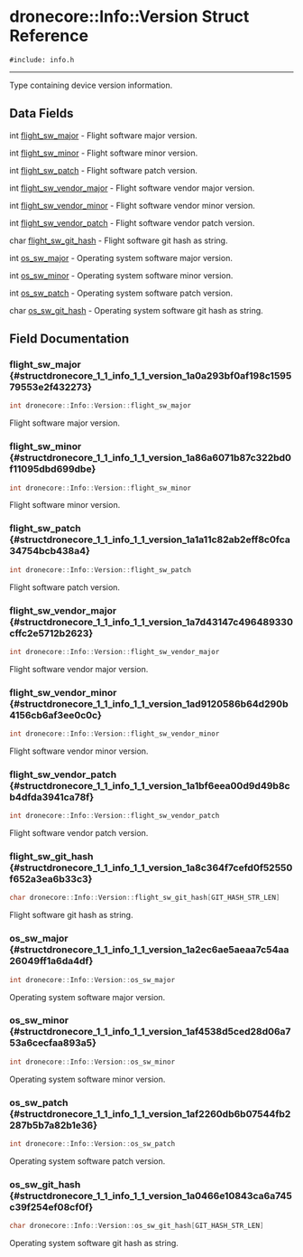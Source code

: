 # dronecore::Info::Version Struct Reference
`#include: info.h`

----


Type containing device version information. 


## Data Fields


int [flight_sw_major](#structdronecore_1_1_info_1_1_version_1a0a293bf0af198c159579553e2f432273)  - Flight software major version.

int [flight_sw_minor](#structdronecore_1_1_info_1_1_version_1a86a6071b87c322bd0f11095dbd699dbe)  - Flight software minor version.

int [flight_sw_patch](#structdronecore_1_1_info_1_1_version_1a1a11c82ab2eff8c0fca34754bcb438a4)  - Flight software patch version.

int [flight_sw_vendor_major](#structdronecore_1_1_info_1_1_version_1a7d43147c496489330cffc2e5712b2623)  - Flight software vendor major version.

int [flight_sw_vendor_minor](#structdronecore_1_1_info_1_1_version_1ad9120586b64d290b4156cb6af3ee0c0c)  - Flight software vendor minor version.

int [flight_sw_vendor_patch](#structdronecore_1_1_info_1_1_version_1a1bf6eea00d9d49b8cb4dfda3941ca78f)  - Flight software vendor patch version.

char [flight_sw_git_hash](#structdronecore_1_1_info_1_1_version_1a8c364f7cefd0f52550f652a3ea6b33c3)  - Flight software git hash as string.

int [os_sw_major](#structdronecore_1_1_info_1_1_version_1a2ec6ae5aeaa7c54aa26049ff1a6da4df)  - Operating system software major version.

int [os_sw_minor](#structdronecore_1_1_info_1_1_version_1af4538d5ced28d06a753a6cecfaa893a5)  - Operating system software minor version.

int [os_sw_patch](#structdronecore_1_1_info_1_1_version_1af2260db6b07544fb2287b5b7a82b1e36)  - Operating system software patch version.

char [os_sw_git_hash](#structdronecore_1_1_info_1_1_version_1a0466e10843ca6a745c39f254ef08cf0f)  - Operating system software git hash as string.


## Field Documentation


### flight_sw_major {#structdronecore_1_1_info_1_1_version_1a0a293bf0af198c159579553e2f432273}

```cpp
int dronecore::Info::Version::flight_sw_major
```


Flight software major version.


### flight_sw_minor {#structdronecore_1_1_info_1_1_version_1a86a6071b87c322bd0f11095dbd699dbe}

```cpp
int dronecore::Info::Version::flight_sw_minor
```


Flight software minor version.


### flight_sw_patch {#structdronecore_1_1_info_1_1_version_1a1a11c82ab2eff8c0fca34754bcb438a4}

```cpp
int dronecore::Info::Version::flight_sw_patch
```


Flight software patch version.


### flight_sw_vendor_major {#structdronecore_1_1_info_1_1_version_1a7d43147c496489330cffc2e5712b2623}

```cpp
int dronecore::Info::Version::flight_sw_vendor_major
```


Flight software vendor major version.


### flight_sw_vendor_minor {#structdronecore_1_1_info_1_1_version_1ad9120586b64d290b4156cb6af3ee0c0c}

```cpp
int dronecore::Info::Version::flight_sw_vendor_minor
```


Flight software vendor minor version.


### flight_sw_vendor_patch {#structdronecore_1_1_info_1_1_version_1a1bf6eea00d9d49b8cb4dfda3941ca78f}

```cpp
int dronecore::Info::Version::flight_sw_vendor_patch
```


Flight software vendor patch version.


### flight_sw_git_hash {#structdronecore_1_1_info_1_1_version_1a8c364f7cefd0f52550f652a3ea6b33c3}

```cpp
char dronecore::Info::Version::flight_sw_git_hash[GIT_HASH_STR_LEN]
```


Flight software git hash as string.


### os_sw_major {#structdronecore_1_1_info_1_1_version_1a2ec6ae5aeaa7c54aa26049ff1a6da4df}

```cpp
int dronecore::Info::Version::os_sw_major
```


Operating system software major version.


### os_sw_minor {#structdronecore_1_1_info_1_1_version_1af4538d5ced28d06a753a6cecfaa893a5}

```cpp
int dronecore::Info::Version::os_sw_minor
```


Operating system software minor version.


### os_sw_patch {#structdronecore_1_1_info_1_1_version_1af2260db6b07544fb2287b5b7a82b1e36}

```cpp
int dronecore::Info::Version::os_sw_patch
```


Operating system software patch version.


### os_sw_git_hash {#structdronecore_1_1_info_1_1_version_1a0466e10843ca6a745c39f254ef08cf0f}

```cpp
char dronecore::Info::Version::os_sw_git_hash[GIT_HASH_STR_LEN]
```


Operating system software git hash as string.

